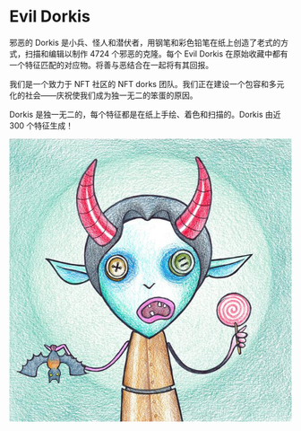 # Evil Dorkis

邪恶的 Dorkis 是小兵、怪人和潜伏者，用钢笔和彩色铅笔在纸上创造了老式的方式，扫描和编辑以制作 4724 个邪恶的克隆。每个 Evil Dorkis 在原始收藏中都有一个特征匹配的对应物。将善与恶结合在一起将有其回报。

我们是一个致力于 NFT 社区的 NFT dorks 团队。我们正在建设一个包容和多元化的社会——庆祝使我们成为独一无二的笨蛋的原因。

Dorkis 是独一无二的，每个特征都是在纸上手绘、着色和扫描的。Dorkis 由近 300 个特征生成！

![nft](unnamed.jpg)
